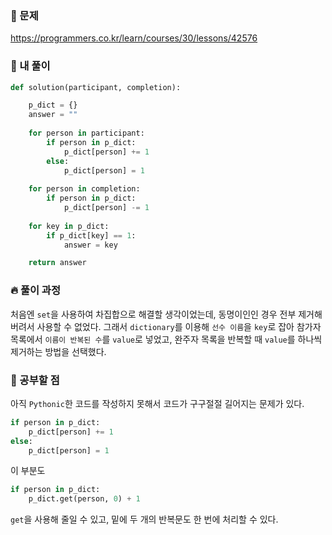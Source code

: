 ### 📝 문제
https://programmers.co.kr/learn/courses/30/lessons/42576

### 🌱 내 풀이
```python
def solution(participant, completion):

    p_dict = {}
    answer = ""
    
    for person in participant:
        if person in p_dict:
            p_dict[person] += 1
        else:
            p_dict[person] = 1
    
    for person in completion:
        if person in p_dict:
            p_dict[person] -= 1
            
    for key in p_dict:
        if p_dict[key] == 1:
            answer = key

    return answer
```

### 🔥 풀이 과정
처음엔 `set`을 사용하여 차집합으로 해결할 생각이었는데, 동명이인인 경우 전부 제거해버려서 사용할 수 없었다.
그래서 `dictionary`를 이용해 `선수 이름`을 `key`로 잡아 참가자 목록에서 `이름이 반복된 수`를 `value`로 넣었고, 완주자 목록을 반복할 때 `value`를 하나씩 제거하는 방법을 선택했다.

### 🤕 공부할 점
아직 `Pythonic`한 코드를 작성하지 못해서 코드가 구구절절 길어지는 문제가 있다.
```python
if person in p_dict:
	p_dict[person] += 1
else:
	p_dict[person] = 1
```
이 부분도
```python
if person in p_dict:
	p_dict.get(person, 0) + 1
```
`get`을 사용해 줄일 수 있고, 밑에 두 개의 반복문도 한 번에 처리할 수 있다.